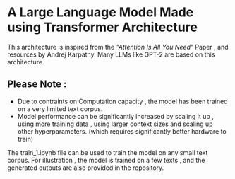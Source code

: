# A Large Language Model Made using Transformer Architecture #
This architecture is inspired from the *"Attention Is All You Need"* Paper , and resources by Andrej Karpathy. Many LLMs like GPT-2 are based on this architecture.

## Please Note : ##
- Due to contraints on Computation capacity , the model has been trained on a very limited text corpus.
- Model performance can be significantly increased by scaling it up , using more training data , using larger context sizes and scaling up other hyperparameters. (which requires significantly better hardware to train)

The train_1.ipynb file can be used to train the model on any small text corpus.
For illustration , the model is trained on a few texts , and the generated outputs are also provided in the repository.
